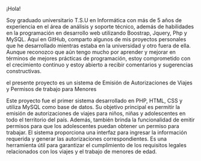 ¡Hola!

Soy graduado universitario T.S.U en Informática con más de 5 años de experiencia en el área de análisis y soporte técnico, además de habilidades en la programación en desarrollo web utilizando Boostrap, Jquery, Php y MySQL.
Aquí en GitHub, comparto algunos de mis proyectos personales que he desarrollado mientras estaba en la universidad y otro fuera de ella.
Aunque reconozco que aún tengo mucho por aprender y mejorar en términos de mejores prácticas de programación, estoy comprometido con el crecimiento continuo y estoy abierto a recibir comentarios y sugerencias constructivas.


el presente proyecto es un sistema de Emisión de Autorizaciones de Viajes y Permisos de trabajo para Menores 

Este proyecto fue el primer sistema desarrollado en PHP, HTML, CSS  y utiliza MySQL como base de datos. Su objetivo principal es permitir la emisión de autorizaciones de viajes para niños, niñas y adolescentes en todo el territorio del país. Además, también brinda la funcionalidad de emitir permisos para que los adolescentes puedan obtener un permiso para trabajar. El sistema proporciona una interfaz para ingresar la información requerida y generar las autorizaciones correspondientes. Es una herramienta útil para garantizar el cumplimiento de los requisitos legales relacionados con los viajes y el trabajo de menores de edad. 
